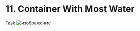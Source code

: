 # 11. Container With Most Water
<a href = 'https://leetcode.com/problems/container-with-most-water/description/'>Task</a>
![изображение](https://github.com/user-attachments/assets/2f4dc22e-3d59-48ec-95e1-49dbd6bff11b)
